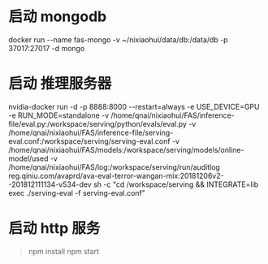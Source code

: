 # 启动 mongodb
docker run --name fas-mongo -v ~/nixiaohui/data/db:/data/db -p 37017:27017 -d mongo

# 启动 推理服务器
nvidia-docker run -d -p 8888:8000 --restart=always -e USE_DEVICE=GPU -e RUN_MODE=standalone -v /home/qnai/nixiaohui/FAS/inference-file/eval.py:/workspace/serving/python/evals/eval.py -v /home/qnai/nixiaohui/FAS/inference-file/serving-eval.conf:/workspace/serving/serving-eval.conf -v /home/qnai/nixiaohui/FAS/models:/workspace/serving/models/online-model/used -v /home/qnai/nixiaohui/FAS/log:/workspace/serving/run/auditlog reg.qiniu.com/avaprd/ava-eval-terror-wangan-mix:20181206v2--201812111134-v534-dev sh -c "cd /workspace/serving && INTEGRATE=lib exec ./serving-eval -f serving-eval.conf"

# 启动 http 服务
>npm install
>npm start